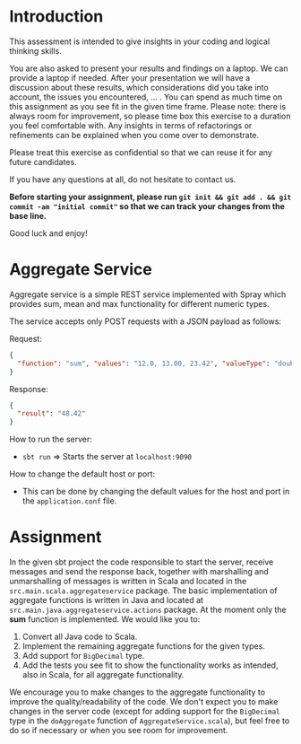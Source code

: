 Introduction
===========

This assessment is intended to give insights in your coding and logical thinking skills.

You are also asked to present your results and findings on a laptop. We can provide a laptop if needed. After your presentation we will have a discussion about these results, which considerations did you take into account, the issues you encountered, ... . You can spend as much time on this assignment as you see fit in the given time frame. Please note: there is always room for improvement, so please time box this exercise to a duration you feel comfortable with. Any insights in terms of refactorings or refinements can be explained when you come over to demonstrate. 

Please treat this exercise as confidential so that we can reuse it for any future candidates.

If you have any questions at all, do not hesitate to contact us.

**Before starting your assignment, please run `git init && git add . && git commit -am "initial commit"` so that we can track your changes from the base line.**

Good luck and enjoy!


Aggregate Service
====================

Aggregate service is a simple REST service implemented with Spray which provides sum, mean and max functionality for different numeric types.

The service accepts only POST requests with a JSON payload as follows:

Request:
```json
{
  "function": "sum", "values": "12.0, 13.00, 23.42", "valueType": "double"
}
```

Response:
```json
{
  "result": "48.42"
}
```

How to run the server:

- `sbt run` => Starts the server at `localhost:9090`

How to change the default host or port:

- This can be done by changing the default values for the host and port in the `application.conf` file.

Assignment
====================
In the given sbt project the code responsible to start the server, receive messages and send the response back, together with marshalling and unmarshalling of messages is written in Scala and located in the `src.main.scala.aggregateservice` package. The basic implementation of aggregate functions is written in Java and located at `src.main.java.aggregateservice.actions` package. At the moment only the **sum** function is implemented. We would like you to:
 
1. Convert all Java code to Scala.
1. Implement the remaining aggregate functions for the given types.
1. Add support for `BigDecimal` type.
1. Add the tests you see fit to show the functionality works as intended, also in Scala, for all aggregate functionality.

We encourage you to make changes to the aggregate functionality to improve the quality/readability of the code. We don't expect you to make changes in the server code (except for adding support for the `BigDecimal` type in the `doAggregate` function of `AggregateService.scala`), but feel free to do so if necessary or when you see room for improvement.


